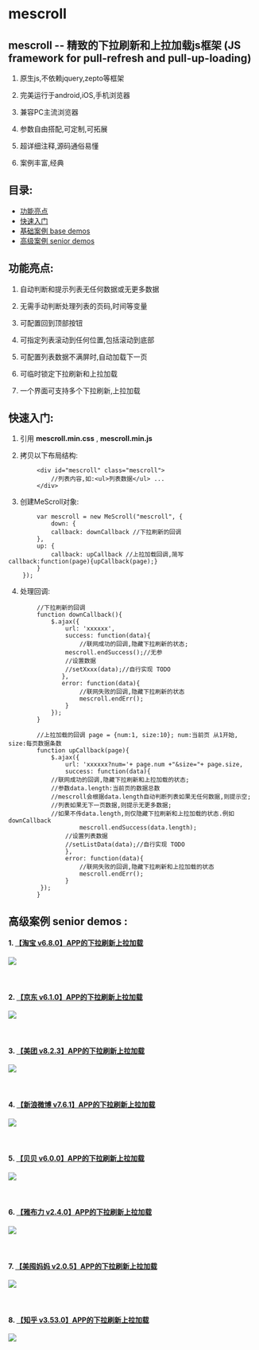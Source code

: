 # mescroll
## mescroll -- 精致的下拉刷新和上拉加载js框架 (JS framework for pull-refresh and pull-up-loading)

1. 原生js,不依赖jquery,zepto等框架

2. 完美运行于android,iOS,手机浏览器

3. 兼容PC主流浏览器

4. 参数自由搭配,可定制,可拓展

5. 超详细注释,源码通俗易懂

6. 案例丰富,经典

## 目录:  

* <a href="#功能亮点">功能亮点 </a> <br/>
* <a href="#快速入门">快速入门 </a> <br/>
* <a href="#基础案例">基础案例 base demos </a> <br/>
* <a href="#高级案例">高级案例 senior demos </a> <br/>

## <span id="gn">功能亮点:</span>

1. 自动判断和提示列表无任何数据或无更多数据

2. 无需手动判断处理列表的页码,时间等变量

3. 可配置回到顶部按钮

4. 可指定列表滚动到任何位置,包括滚动到底部

5. 可配置列表数据不满屏时,自动加载下一页

6. 可临时锁定下拉刷新和上拉加载  

7. 一个界面可支持多个下拉刷新,上拉加载


## <span id="ks">快速入门:</span>

1. 引用 **mescroll.min.css** , **mescroll.min.js**

2. 拷贝以下布局结构:  
```
        <div id="mescroll" class="mescroll">
            //列表内容,如:<ul>列表数据</ul> ...
        </div>  
```  

3. 创建MeScroll对象:  
```
        var mescroll = new MeScroll("mescroll", {
    		down: {
			callback: downCallback //下拉刷新的回调
		},
		up: {
			callback: upCallback //上拉加载回调,简写callback:function(page){upCallback(page);}
		}
	});
```  

4. 处理回调:
```
        //下拉刷新的回调
        function downCallback(){
            $.ajax({
                url: 'xxxxxx',
                success: function(data){
                	//联网成功的回调,隐藏下拉刷新的状态;
        		mescroll.endSuccess();//无参
        		//设置数据
        		//setXxxx(data);//自行实现 TODO
               },
               error: function(data){
               		//联网失败的回调,隐藏下拉刷新的状态
        	        mescroll.endErr();
                }
            });
        }

        //上拉加载的回调 page = {num:1, size:10}; num:当前页 从1开始, size:每页数据条数
        function upCallback(page){
            $.ajax({
                url: 'xxxxxx?num='+ page.num +"&size="+ page.size,
                success: function(data){
			//联网成功的回调,隐藏下拉刷新和上拉加载的状态;
			//参数data.length:当前页的数据总数
			//mescroll会根据data.length自动判断列表如果无任何数据,则提示空;
			//列表如果无下一页数据,则提示无更多数据;
			//如果不传data.length,则仅隐藏下拉刷新和上拉加载的状态.例如downCallback
                	mescroll.endSuccess(data.length);
		        //设置列表数据
		        //setListData(data);//自行实现 TODO
                },
                error: function(data){
                	//联网失败的回调,隐藏下拉刷新和上拉加载的状态
	                mescroll.endErr();
                }
         });
        }
```  

## <span id="gj">高级案例 senior demos :</span>  

#### 1. [【淘宝 v6.8.0】APP的下拉刷新上拉加载](https://github.com/mescroll/mescroll/tree/master/demo/taobao)
![](https://github.com/mescroll/mescroll/raw/master/demo/taobao/taobao.gif) 
<br/><br/><br/>
#### 2. [【京东 v6.1.0】APP的下拉刷新上拉加载](https://github.com/mescroll/mescroll/tree/master/demo/jingdong)
![](https://github.com/mescroll/mescroll/raw/master/demo/jingdong/jingdong.gif) 
<br/><br/><br/>
#### 3. [【美团 v8.2.3】APP的下拉刷新上拉加载](https://github.com/mescroll/mescroll/tree/master/demo/meituan)
![](https://github.com/mescroll/mescroll/raw/master/demo/meituan/meituan.gif) 
<br/><br/><br/>
#### 4. [【新浪微博 v7.6.1】APP的下拉刷新上拉加载](https://github.com/mescroll/mescroll/tree/master/demo/xinlang)
![](https://github.com/mescroll/mescroll/raw/master/demo/xinlang/xinlang.gif) 
<br/><br/><br/>
#### 5. [【贝贝 v6.0.0】APP的下拉刷新上拉加载](https://github.com/mescroll/mescroll/tree/master/demo/beibei)
![](https://github.com/mescroll/mescroll/raw/master/demo/beibei/beibei.gif) 
<br/><br/><br/>
#### 6. [【雅布力 v2.4.0】APP的下拉刷新上拉加载](https://github.com/mescroll/mescroll/tree/master/demo/yabuli)
![](https://github.com/mescroll/mescroll/raw/master/demo/yabuli/yabuli.gif) 
<br/><br/><br/>
#### 7. [【美囤妈妈 v2.0.5】APP的下拉刷新上拉加载](https://github.com/mescroll/mescroll/tree/master/demo/meitunmama)
![](https://github.com/mescroll/mescroll/raw/master/demo/meitunmama/meitunmama.gif) 
<br/><br/><br/>
#### 8. [【知乎 v3.53.0】APP的下拉刷新上拉加载](https://github.com/mescroll/mescroll/tree/master/demo/zhihu)
![](https://github.com/mescroll/mescroll/raw/master/demo/zhihu/zhihu.gif) 

